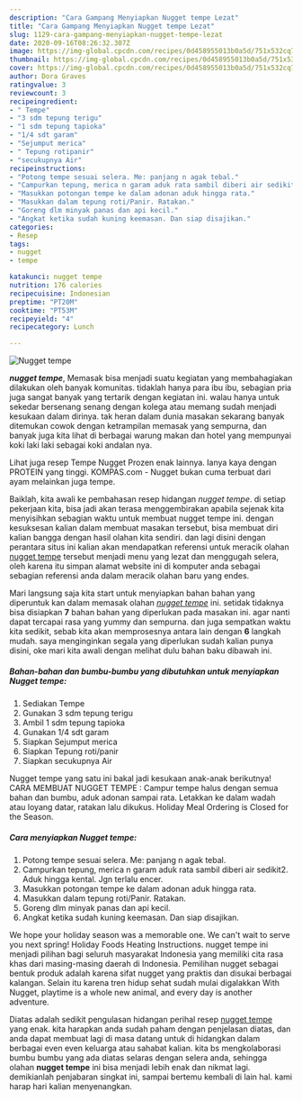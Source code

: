 ```yaml
---
description: "Cara Gampang Menyiapkan Nugget tempe Lezat"
title: "Cara Gampang Menyiapkan Nugget tempe Lezat"
slug: 1129-cara-gampang-menyiapkan-nugget-tempe-lezat
date: 2020-09-16T08:26:32.307Z
image: https://img-global.cpcdn.com/recipes/0d458955013b0a5d/751x532cq70/nugget-tempe-foto-resep-utama.jpg
thumbnail: https://img-global.cpcdn.com/recipes/0d458955013b0a5d/751x532cq70/nugget-tempe-foto-resep-utama.jpg
cover: https://img-global.cpcdn.com/recipes/0d458955013b0a5d/751x532cq70/nugget-tempe-foto-resep-utama.jpg
author: Dora Graves
ratingvalue: 3
reviewcount: 3
recipeingredient:
- " Tempe"
- "3 sdm tepung terigu"
- "1 sdm tepung tapioka"
- "1/4 sdt garam"
- "Sejumput merica"
- " Tepung rotipanir"
- "secukupnya Air"
recipeinstructions:
- "Potong tempe sesuai selera. Me: panjang n agak tebal."
- "Campurkan tepung, merica n garam aduk rata sambil diberi air sedikit2. Aduk hingga kental. Jgn terlalu encer."
- "Masukkan potongan tempe ke dalam adonan aduk hingga rata."
- "Masukkan dalam tepung roti/Panir. Ratakan."
- "Goreng dlm minyak panas dan api kecil."
- "Angkat ketika sudah kuning keemasan. Dan siap disajikan."
categories:
- Resep
tags:
- nugget
- tempe

katakunci: nugget tempe 
nutrition: 176 calories
recipecuisine: Indonesian
preptime: "PT20M"
cooktime: "PT53M"
recipeyield: "4"
recipecategory: Lunch

---
```



![Nugget tempe](https://img-global.cpcdn.com/recipes/0d458955013b0a5d/751x532cq70/nugget-tempe-foto-resep-utama.jpg)

<b><i>nugget tempe</i></b>, Memasak bisa menjadi suatu kegiatan yang membahagiakan dilakukan oleh banyak komunitas. tidaklah hanya para ibu ibu, sebagian pria juga sangat banyak yang tertarik dengan kegiatan ini. walau hanya untuk sekedar bersenang senang dengan kolega atau memang sudah menjadi kesukaan dalam dirinya. tak heran dalam dunia masakan sekarang banyak ditemukan cowok dengan ketrampilan memasak yang sempurna, dan banyak juga kita lihat di berbagai warung makan dan hotel yang mempunyai koki laki laki sebagai koki andalan nya.

Lihat juga resep Tempe Nugget Prozen enak lainnya. Ianya kaya dengan PROTEIN yang tinggi. KOMPAS.com - Nugget bukan cuma terbuat dari ayam melainkan juga tempe.

Baiklah, kita awali ke pembahasan resep hidangan <i>nugget tempe</i>. di setiap pekerjaan kita, bisa jadi akan terasa menggembirakan apabila sejenak kita menyisihkan sebagian waktu untuk membuat nugget tempe ini. dengan kesuksesan kalian dalam membuat masakan tersebut, bisa membuat diri kalian bangga dengan hasil olahan kita sendiri. dan lagi disini dengan perantara situs ini kalian akan mendapatkan referensi untuk meracik olahan <u>nugget tempe</u> tersebut menjadi menu yang lezat dan menggugah selera, oleh karena itu simpan alamat website ini di komputer anda sebagai sebagian referensi anda dalam meracik olahan baru yang endes.


Mari langsung saja kita start untuk menyiapkan bahan bahan yang diperuntuk kan dalam memasak olahan <u><i>nugget tempe</i></u> ini. setidak tidaknya bisa disiapkan <b>7</b> bahan bahan yang diperlukan pada masakan ini. agar nanti dapat tercapai rasa yang yummy dan sempurna. dan juga sempatkan waktu kita sedikit, sebab kita akan memprosesnya antara lain dengan <b>6</b> langkah mudah. saya menginginkan segala yang diperlukan sudah kalian punya disini, oke mari kita awali dengan melihat dulu bahan baku dibawah ini.

<!--inarticleads1-->

##### Bahan-bahan dan bumbu-bumbu yang dibutuhkan untuk menyiapkan Nugget tempe:

1. Sediakan  Tempe
1. Gunakan 3 sdm tepung terigu
1. Ambil 1 sdm tepung tapioka
1. Gunakan 1/4 sdt garam
1. Siapkan Sejumput merica
1. Siapkan  Tepung roti/panir
1. Siapkan secukupnya Air


Nugget tempe yang satu ini bakal jadi kesukaan anak-anak berikutnya! CARA MEMBUAT NUGGET TEMPE : Campur tempe halus dengan semua bahan dan bumbu, aduk adonan sampai rata. Letakkan ke dalam wadah atau loyang datar, ratakan lalu dikukus. Holiday Meal Ordering is Closed for the Season. 

<!--inarticleads2-->

##### Cara menyiapkan Nugget tempe:

1. Potong tempe sesuai selera. Me: panjang n agak tebal.
1. Campurkan tepung, merica n garam aduk rata sambil diberi air sedikit2. Aduk hingga kental. Jgn terlalu encer.
1. Masukkan potongan tempe ke dalam adonan aduk hingga rata.
1. Masukkan dalam tepung roti/Panir. Ratakan.
1. Goreng dlm minyak panas dan api kecil.
1. Angkat ketika sudah kuning keemasan. Dan siap disajikan.


We hope your holiday season was a memorable one. We can&#39;t wait to serve you next spring! Holiday Foods Heating Instructions. nugget tempe ini menjadi pilihan bagi seluruh masyarakat Indonesia yang memiliki cita rasa khas dari masing-masing daerah di Indonesia. Pemilihan nugget sebagai bentuk produk adalah karena sifat nugget yang praktis dan disukai berbagai kalangan. Selain itu karena tren hidup sehat sudah mulai digalakkan With Nugget, playtime is a whole new animal, and every day is another adventure. 

Diatas adalah sedikit pengulasan hidangan perihal resep <u>nugget tempe</u> yang enak. kita harapkan anda sudah paham dengan penjelasan diatas, dan anda dapat membuat lagi di masa datang untuk di hidangkan dalam berbagai even even keluarga atau sahabat kalian. kita bs mengkolaborasi bumbu bumbu yang ada diatas selaras dengan selera anda, sehingga olahan <b>nugget tempe</b> ini bisa menjadi lebih enak dan nikmat lagi. demikianlah penjabaran singkat ini, sampai bertemu kembali di lain hal. kami harap hari kalian menyenangkan.
